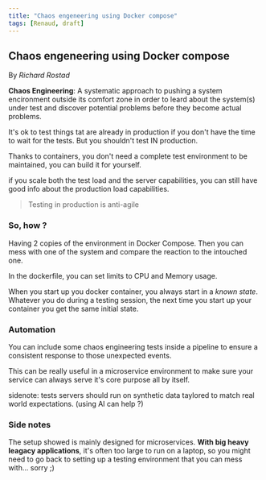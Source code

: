 ```yaml
---
title: "Chaos engeneering using Docker compose"
tags: [Renaud, draft]
---
```


## Chaos engeneering using Docker compose
By _Richard Rostad_

**Chaos Engineering**: A systematic approach to pushing a system encironment outside its comfort zone in order to leard about the system(s) under test and discover potential problems before they become actual problems.

It's ok to test things tat are already in production if you don't have the time to wait for the tests. But you shouldn't test IN production.

Thanks to containers, you don't need a complete test environment to be maintained, you can build it for yourself.

if you scale both the test load and the server capabilities, you can still have good info about the production load capabilities.

>Testing in production is anti-agile

### So, how ?

Having 2 copies of the environment in Docker Compose. Then you can mess with one of the system and compare the reaction to the intouched one.

In the dockerfile, you can set limits to CPU and Memory usage.

When you start up you docker container, you always start in a _known state_.
Whatever you do during a testing session, the next time you start up your container you get the same initial state.

### Automation

You can include some chaos engineering tests inside a pipeline to ensure a consistent response to those unexpected events.

This can be really useful in a microservice environment to make sure your service can always serve it's core purpose all by itself.


sidenote: tests servers should run on synthetic data taylored to match real world expectations. (using AI can help ?)

### Side notes

The setup showed is mainly designed for microservices.
**With big heavy leagacy applications**, it's often too large to run on a laptop, so you might need to go back to setting up a testing environment that you can mess with... sorry ;)

